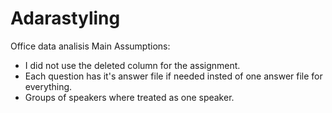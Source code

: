 # Adarastyling
Office data analisis 
Main Assumptions:
- I did not use the deleted column for the assignment.
- Each question has it's answer file if needed insted of one answer file for everything.
- Groups of speakers where treated as one speaker.
